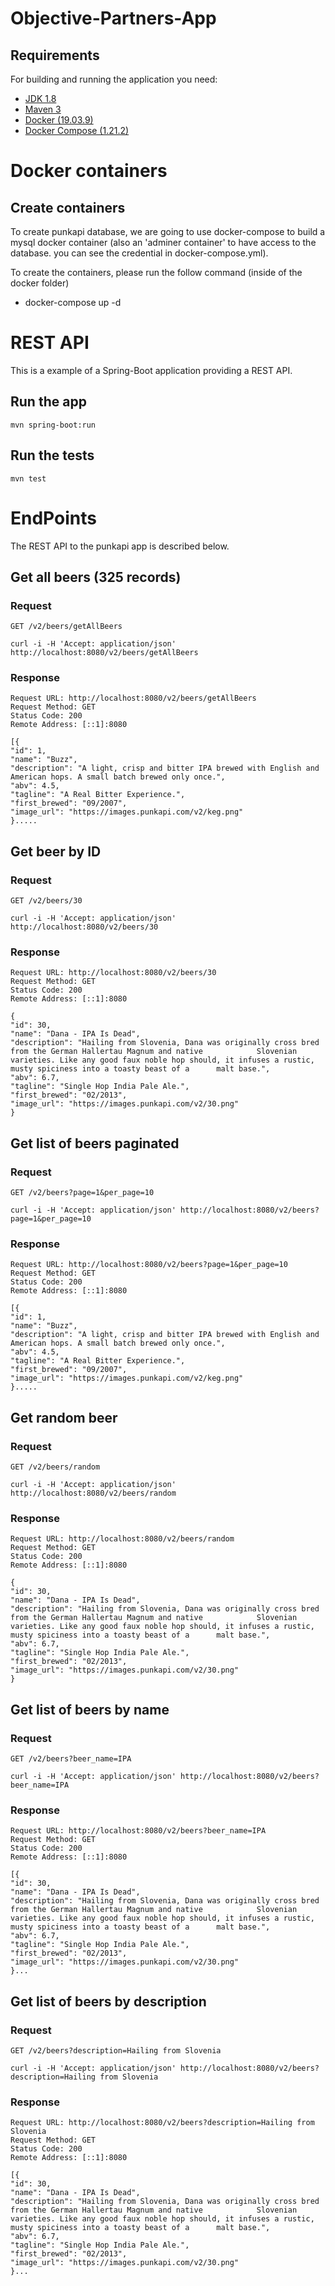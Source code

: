 # Objective-Partners-App

## Requirements
For building and running the application you need:

- [JDK 1.8](http://www.oracle.com/technetwork/java/javase/downloads/jdk8-downloads-2133151.html)
- [Maven 3](https://maven.apache.org)
- [Docker (19.03.9)](https://docs.docker.com/engine/install/)
- [Docker Compose (1.21.2)](https://docs.docker.com/compose/install/)


# Docker containers

## Create containers 
To create punkapi database, we are going to use docker-compose to build a mysql docker container (also an 'adminer container' to have access to the database. you can see the credential in docker-compose.yml).

To create the containers, please run the follow command (inside of the docker folder)

- docker-compose up -d


# REST API

This is a example of a Spring-Boot application providing a REST API.

## Run the app

    mvn spring-boot:run

## Run the tests

    mvn test

# EndPoints

The REST API to the punkapi app is described below.

## Get all beers (325 records)

### Request

`GET /v2/beers/getAllBeers`

    curl -i -H 'Accept: application/json' http://localhost:8080/v2/beers/getAllBeers

### Response

    Request URL: http://localhost:8080/v2/beers/getAllBeers
    Request Method: GET
    Status Code: 200 
    Remote Address: [::1]:8080

    [{
    "id": 1,
    "name": "Buzz",
    "description": "A light, crisp and bitter IPA brewed with English and American hops. A small batch brewed only once.",
    "abv": 4.5,
    "tagline": "A Real Bitter Experience.",
    "first_brewed": "09/2007",
    "image_url": "https://images.punkapi.com/v2/keg.png"
    }.....
    

## Get beer by ID
### Request

`GET /v2/beers/30`

    curl -i -H 'Accept: application/json' http://localhost:8080/v2/beers/30

### Response

    Request URL: http://localhost:8080/v2/beers/30
    Request Method: GET
    Status Code: 200
    Remote Address: [::1]:8080
    
    {
    "id": 30,
    "name": "Dana - IPA Is Dead",
    "description": "Hailing from Slovenia, Dana was originally cross bred from the German Hallertau Magnum and native            Slovenian varieties. Like any good faux noble hop should, it infuses a rustic, musty spiciness into a toasty beast of a      malt base.",
    "abv": 6.7,
    "tagline": "Single Hop India Pale Ale.",
    "first_brewed": "02/2013",
    "image_url": "https://images.punkapi.com/v2/30.png"
    }


## Get list of beers paginated

### Request

`GET /v2/beers?page=1&per_page=10`

    curl -i -H 'Accept: application/json' http://localhost:8080/v2/beers?page=1&per_page=10

### Response

    Request URL: http://localhost:8080/v2/beers?page=1&per_page=10
    Request Method: GET
    Status Code: 200 
    Remote Address: [::1]:8080

    [{
    "id": 1,
    "name": "Buzz",
    "description": "A light, crisp and bitter IPA brewed with English and American hops. A small batch brewed only once.",
    "abv": 4.5,
    "tagline": "A Real Bitter Experience.",
    "first_brewed": "09/2007",
    "image_url": "https://images.punkapi.com/v2/keg.png"
    }.....


## Get random beer
### Request

`GET /v2/beers/random`

    curl -i -H 'Accept: application/json' http://localhost:8080/v2/beers/random

### Response

    Request URL: http://localhost:8080/v2/beers/random
    Request Method: GET
    Status Code: 200
    Remote Address: [::1]:8080
    
    {
    "id": 30,
    "name": "Dana - IPA Is Dead",
    "description": "Hailing from Slovenia, Dana was originally cross bred from the German Hallertau Magnum and native            Slovenian varieties. Like any good faux noble hop should, it infuses a rustic, musty spiciness into a toasty beast of a      malt base.",
    "abv": 6.7,
    "tagline": "Single Hop India Pale Ale.",
    "first_brewed": "02/2013",
    "image_url": "https://images.punkapi.com/v2/30.png"
    }


## Get list of beers by name

### Request

`GET /v2/beers?beer_name=IPA`

    curl -i -H 'Accept: application/json' http://localhost:8080/v2/beers?beer_name=IPA

### Response

    Request URL: http://localhost:8080/v2/beers?beer_name=IPA
    Request Method: GET
    Status Code: 200 
    Remote Address: [::1]:8080
    
    [{
    "id": 30,
    "name": "Dana - IPA Is Dead",
    "description": "Hailing from Slovenia, Dana was originally cross bred from the German Hallertau Magnum and native            Slovenian varieties. Like any good faux noble hop should, it infuses a rustic, musty spiciness into a toasty beast of a      malt base.",
    "abv": 6.7,
    "tagline": "Single Hop India Pale Ale.",
    "first_brewed": "02/2013",
    "image_url": "https://images.punkapi.com/v2/30.png"
    }...


## Get list of beers by description

### Request

`GET /v2/beers?description=Hailing from Slovenia`

    curl -i -H 'Accept: application/json' http://localhost:8080/v2/beers?description=Hailing from Slovenia

### Response

    Request URL: http://localhost:8080/v2/beers?description=Hailing from Slovenia
    Request Method: GET
    Status Code: 200
    Remote Address: [::1]:8080
    
    [{
    "id": 30,
    "name": "Dana - IPA Is Dead",
    "description": "Hailing from Slovenia, Dana was originally cross bred from the German Hallertau Magnum and native            Slovenian varieties. Like any good faux noble hop should, it infuses a rustic, musty spiciness into a toasty beast of a      malt base.",
    "abv": 6.7,
    "tagline": "Single Hop India Pale Ale.",
    "first_brewed": "02/2013",
    "image_url": "https://images.punkapi.com/v2/30.png"
    }...
